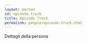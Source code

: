 ```yaml
---
layout: person
id: episode.truck
title: Episode Truck
permalink: people/episode.truck.html
---
```


Dettagli della persona